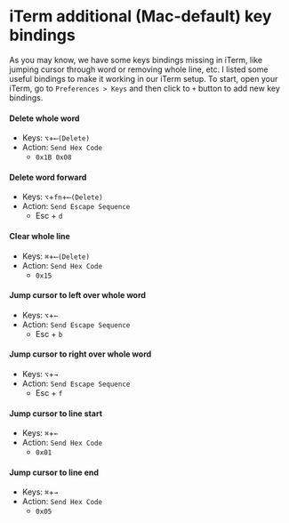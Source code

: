 # iTerm additional (Mac-default) key bindings

As you may know, we have some keys bindings missing in iTerm, like jumping cursor through word or removing whole line, etc. I listed some useful bindings to make it working in our iTerm setup. To start, open your iTerm, go to `Preferences > Keys` and then click to `+` button to add new key bindings.

#### Delete whole word

- Keys: `⌥`+`⟵(Delete)`
- Action: `Send Hex Code`
  - `0x1B 0x08`
  
#### Delete word forward

- Keys: `⌥`+`fn`+`⟵(Delete)`
- Action: `Send Escape Sequence`
  - Esc + `d`
  
#### Clear whole line

- Keys: `⌘`+`⟵(Delete)`
- Action: `Send Hex Code`
  - `0x15`
  
#### Jump cursor to left over whole word

- Keys: `⌥`+`←`
- Action: `Send Escape Sequence`
  - Esc + `b`
  
#### Jump cursor to right over whole word

- Keys: `⌥`+`→`
- Action: `Send Escape Sequence`
  - Esc + `f`
  
#### Jump cursor to line start

- Keys: `⌘`+`←`
- Action: `Send Hex Code`
  - `0x01`
  
#### Jump cursor to line end

- Keys: `⌘`+`→`
- Action: `Send Hex Code`
  - `0x05`
